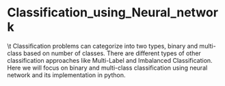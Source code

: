 # Classification_using_Neural_network
\t Classification problems can categorize into two types, binary and multi-class based on number of classes. There are different types of other classification approaches like Multi-Label and Imbalanced Classification. Here we will focus on binary and multi-class classification using neural network and its implementation in python.
